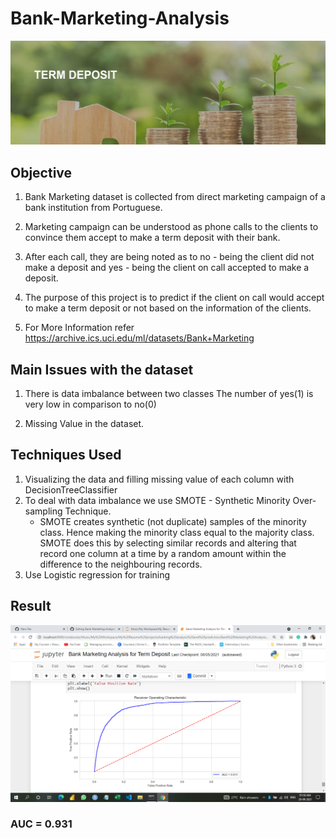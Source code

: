 # Bank-Marketing-Analysis
![Alt text](term_deposit.png?raw=true "Title")

## Objective

1. Bank Marketing dataset is collected from direct marketing campaign of a bank institution from Portuguese.

2. Marketing campaign can be understood as phone calls to the clients to  convince them accept to make a term deposit with their bank.

3. After each call, they are being noted as to no - being the client did  not make a deposit and yes - being the client on call accepted to make a  deposit.

4. The purpose of this project is to predict if the client on call would  accept to make a term deposit or not based on the information of the  clients.
5. For More Information refer https://archive.ics.uci.edu/ml/datasets/Bank+Marketing

## Main  Issues with the dataset

1. There is data imbalance between two classes The number of yes(1) is very low in comparison to no(0)

2. Missing Value in the dataset.

## Techniques Used

1. Visualizing the data and filling missing value of each column with DecisionTreeClassifier
2. To deal with data imbalance we use SMOTE - Synthetic Minority
   Over-sampling Technique. 
   * SMOTE creates synthetic (not duplicate) samples of the minority class. Hence 
     making the minority class equal to the majority class. SMOTE does this 
     by selecting similar records and altering that record one column at a 
     time by a random amount within the difference to the neighbouring 
     records.
3. Use Logistic regression for training



## Result

![Alt text](Roc_after_SMOTE.png?raw=true "Title")

### AUC = 0.931
